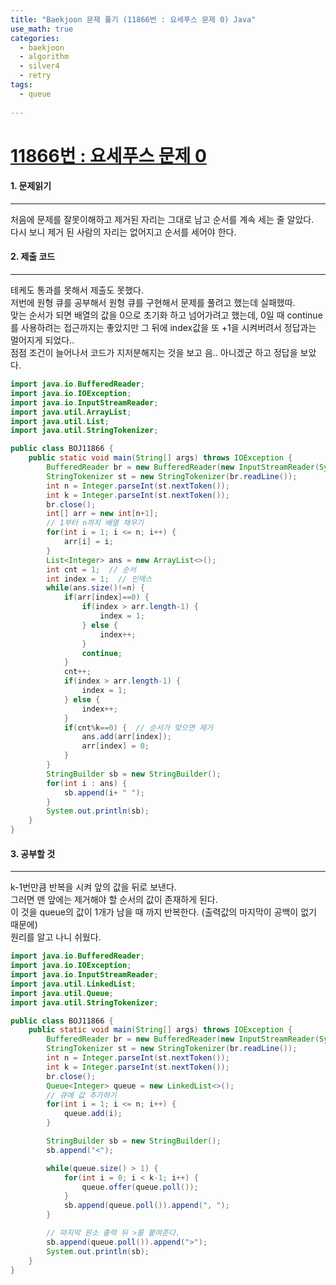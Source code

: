 ```yaml
---
title: "Baekjoon 문제 풀기 (11866번 : 요세푸스 문제 0) Java"
use_math: true
categories:
  - baekjoon
  - algorithm
  - silver4
  - retry
tags:
  - queue
  
---
```



# [11866번 : 요세푸스 문제 0](https://www.acmicpc.net/problem/11866)



#### 1. 문제읽기
---

처음에 문제를 잘못이해하고 제거된 자리는 그대로 남고 순서를 계속 세는 줄 알았다.  
다시 보니 제거 된 사람의 자리는 없어지고 순서를 세어야 한다.  


#### 2. 제출 코드 
---

테케도 통과를 못해서 제출도 못했다.  
저번에 원형 큐를 공부해서 원형 큐를 구현해서 문제를 풀려고 했는데 실패했따.  
맞는 순서가 되면 배열의 값을 0으로 초기화 하고 넘어가려고 했는데, 0일 때 continue를 사용하려는 접근까지는 좋았지만 그 뒤에 index값을 또  +1을 시켜버려서 정답과는 멀어지게 되었다..  
점점 조건이 늘어나서 코드가 지저분해지는 것을 보고 음.. 아니겠군 하고 정답을 보았다.  


```java
import java.io.BufferedReader;
import java.io.IOException;
import java.io.InputStreamReader;
import java.util.ArrayList;
import java.util.List;
import java.util.StringTokenizer;

public class BOJ11866 {
    public static void main(String[] args) throws IOException {
        BufferedReader br = new BufferedReader(new InputStreamReader(System.in));
        StringTokenizer st = new StringTokenizer(br.readLine());
        int n = Integer.parseInt(st.nextToken());
        int k = Integer.parseInt(st.nextToken());
        br.close();
        int[] arr = new int[n+1];
        // 1부터 n까지 배열 채우기
        for(int i = 1; i <= n; i++) {
            arr[i] = i;
        }
        List<Integer> ans = new ArrayList<>();
        int cnt = 1;  // 순서
        int index = 1;  // 인덱스
        while(ans.size()!=n) {
            if(arr[index]==0) {
                if(index > arr.length-1) {
                    index = 1;
                } else {
                    index++;
                }
                continue;
            }
            cnt++;
            if(index > arr.length-1) {
                index = 1;
            } else {
                index++;
            }
            if(cnt%k==0) {  // 순서가 맞으면 제거
                ans.add(arr[index]);
                arr[index] = 0;
            }
        }
        StringBuilder sb = new StringBuilder();
        for(int i : ans) {
            sb.append(i+ " ");
        }
        System.out.println(sb);
    }
}
```


#### 3. 공부할 것
---

k-1번만큼 반복을 시켜 앞의 값을 뒤로 보낸다.  
그러면 맨 앞에는 제거해야 할 순서의 값이 존재하게 된다.  
이 것을 queue의 값이 1개가 남을 때 까지 반복한다. (출력값의 마지막이 공백이 없기 때문에)  
원리를 알고 나니 쉬웠다.  


```java
import java.io.BufferedReader;
import java.io.IOException;
import java.io.InputStreamReader;
import java.util.LinkedList;
import java.util.Queue;
import java.util.StringTokenizer;

public class BOJ11866 {
    public static void main(String[] args) throws IOException {
        BufferedReader br = new BufferedReader(new InputStreamReader(System.in));
        StringTokenizer st = new StringTokenizer(br.readLine());
        int n = Integer.parseInt(st.nextToken());
        int k = Integer.parseInt(st.nextToken());
        br.close();
        Queue<Integer> queue = new LinkedList<>();
        // 큐에 값 추가하기
        for(int i = 1; i <= n; i++) {
            queue.add(i);
        }

        StringBuilder sb = new StringBuilder();
        sb.append("<");

        while(queue.size() > 1) {
            for(int i = 0; i < k-1; i++) {
                queue.offer(queue.poll());
            }
            sb.append(queue.poll()).append(", ");
        }

        // 마지막 원소 출력 뒤 >를 붙여준다.
        sb.append(queue.poll()).append(">");
        System.out.println(sb);
    }
}
```